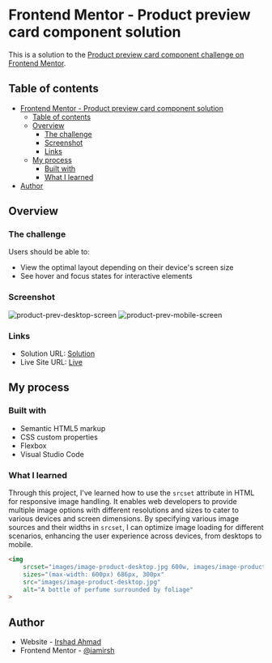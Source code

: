 # Frontend Mentor - Product preview card component solution

This is a solution to the [Product preview card component challenge on Frontend Mentor](https://www.frontendmentor.io/challenges/product-preview-card-component-GO7UmttRfa).

## Table of contents

- [Frontend Mentor - Product preview card component solution](#frontend-mentor---product-preview-card-component-solution)
  - [Table of contents](#table-of-contents)
  - [Overview](#overview)
    - [The challenge](#the-challenge)
    - [Screenshot](#screenshot)
    - [Links](#links)
  - [My process](#my-process)
    - [Built with](#built-with)
    - [What I learned](#what-i-learned)
- [Author](#author)


## Overview

### The challenge

Users should be able to:

- View the optimal layout depending on their device's screen size
- See hover and focus states for interactive elements

### Screenshot

![product-prev-desktop-screen](https://github.com/iamirsh/product-preview-card-component-main/assets/46514596/9193132b-5cd1-40e7-a2b2-d97c2ddd1c80)
![product-prev-mobile-screen](https://github.com/iamirsh/product-preview-card-component-main/assets/46514596/53a1b269-a6cd-4d24-bc02-95cab0b2f097)


### Links

- Solution URL: [Solution](https://github.com/iamirsh/product-preview-card-component-main)
- Live Site URL: [Live](https://65153760d9594068c1999cec--aquamarine-panda-0361ce.netlify.app/)

## My process

### Built with

- Semantic HTML5 markup
- CSS custom properties
- Flexbox
- Visual Studio Code

### What I learned

Through this project, I've learned how to use the `srcset` attribute in HTML for responsive image handling. It enables web developers to provide multiple image options with different resolutions and sizes to cater to various devices and screen dimensions. By specifying various image sources and their widths in `srcset`, I can optimize image loading for different scenarios, enhancing the user experience across devices, from desktops to mobile.

```html
<img
	srcset="images/image-product-desktop.jpg 600w, images/image-product-mobile.jpg 686w"
	sizes="(max-width: 600px) 686px, 300px"
	src="images/image-product-desktop.jpg"
	alt="A bottle of perfume surrounded by foliage"
>
```

## Author

- Website - [Irshad Ahmad](https://github.com/iamirsh)
- Frontend Mentor - [@iamirsh](https://www.frontendmentor.io/profile/iamirsh)



